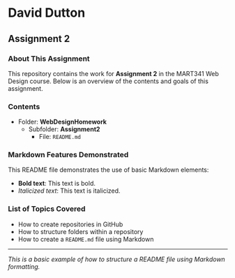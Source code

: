 # David Dutton

## Assignment 2

### About This Assignment
This repository contains the work for **Assignment 2** in the MART341 Web Design course. Below is an overview of the contents and goals of this assignment.

### Contents
- Folder: **WebDesignHomework**
  - Subfolder: **Assignment2**
    - File: `README.md`

### Markdown Features Demonstrated
This README file demonstrates the use of basic Markdown elements:

- **Bold text**: This text is bold.
- *Italicized text*: This text is italicized.

### List of Topics Covered
- How to create repositories in GitHub
- How to structure folders within a repository
- How to create a `README.md` file using Markdown

---

*This is a basic example of how to structure a README file using Markdown formatting.*
